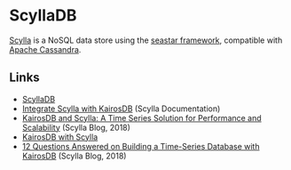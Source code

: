 # ScyllaDB

[Scylla](https://github.com/scylladb/scylla) is a NoSQL data store using the [seastar framework](https://github.com/scylladb/seastar), compatible with [Apache Cassandra](http://cassandra.apache.org/).

## Links

- [ScyllaDB](https://www.scylladb.com/)
- [Integrate Scylla with KairosDB](https://docs.scylladb.com/using-scylla/integrations/integration_kairos/) (Scylla Documentation)
- [KairosDB and Scylla: A Time Series Solution for Performance and Scalability](https://www.scylladb.com/2018/03/20/kairosdb-scylla-performance-scalability/) (Scylla Blog, 2018)
- [KairosDB with Scylla](https://www.scylladb.com/2018/03/20/kairosdb-scylla-performance-scalability/)
- [12 Questions Answered on Building a Time-Series Database with KairosDB](https://www.scylladb.com/2018/04/03/questions-answered-time-series-kairosdb-2/) (Scylla Blog, 2018)
